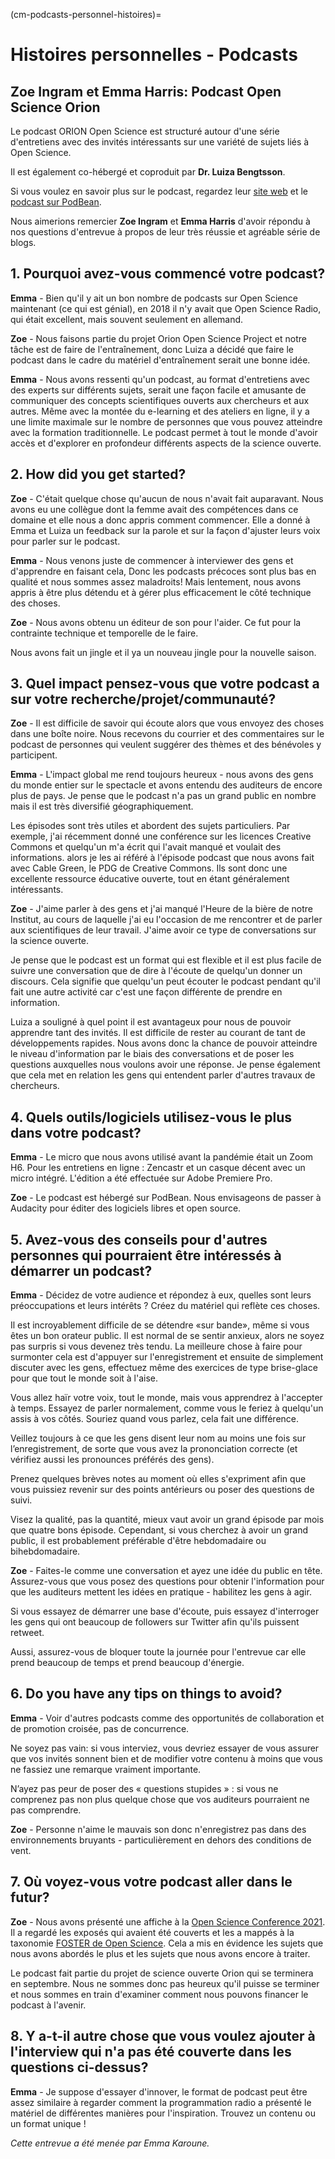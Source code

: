 (cm-podcasts-personnel-histoires)=
# Histoires personnelles - Podcasts

## Zoe Ingram et Emma Harris: Podcast Open Science Orion

Le podcast ORION Open Science est structuré autour d'une série d'entretiens avec des invités intéressants sur une variété de sujets liés à Open Science.

Il est également co-hébergé et coproduit par **Dr. Luiza Bengtsson**.

Si vous voulez en savoir plus sur le podcast, regardez leur [site web](https://www.orion-openscience.eu/publications/training-materials/201902/podcasts) et le [podcast sur PodBean](https://orionopenscience.podbean.com/).

Nous aimerions remercier **Zoe Ingram** et **Emma Harris** d'avoir répondu à nos questions d'entrevue à propos de leur très réussie et agréable série de blogs.

## 1. Pourquoi avez-vous commencé votre podcast?

**Emma** - Bien qu'il y ait un bon nombre de podcasts sur Open Science maintenant (ce qui est génial), en 2018 il n'y avait que Open Science Radio, qui était excellent, mais souvent seulement en allemand.

**Zoe** - Nous faisons partie du projet Orion Open Science Project et notre tâche est de faire de l'entraînement, donc Luiza a décidé que faire le podcast dans le cadre du matériel d'entraînement serait une bonne idée.

**Emma** - Nous avons ressenti qu'un podcast, au format d'entretiens avec des experts sur différents sujets, serait une façon facile et amusante de communiquer des concepts scientifiques ouverts aux chercheurs et aux autres. Même avec la montée du e-learning et des ateliers en ligne, il y a une limite maximale sur le nombre de personnes que vous pouvez atteindre avec la formation traditionnelle. Le podcast permet à tout le monde d'avoir accès et d'explorer en profondeur différents aspects de la science ouverte.

## 2. How did you get started?

**Zoe** - C'était quelque chose qu'aucun de nous n'avait fait auparavant. Nous avons eu une collègue dont la femme avait des compétences dans ce domaine et elle nous a donc appris comment commencer. Elle a donné à Emma et Luiza un feedback sur la parole et sur la façon d'ajuster leurs voix pour parler sur le podcast.

**Emma** - Nous venons juste de commencer à interviewer des gens et d'apprendre en faisant cela, Donc les podcasts précoces sont plus bas en qualité et nous sommes assez maladroits! Mais lentement, nous avons appris à être plus détendu et à gérer plus efficacement le côté technique des choses.

**Zoe** - Nous avons obtenu un éditeur de son pour l'aider. Ce fut pour la contrainte technique et temporelle de le faire.

Nous avons fait un jingle et il ya un nouveau jingle pour la nouvelle saison.

## 3. Quel impact pensez-vous que votre podcast a sur votre recherche/projet/communauté?

**Zoe** - Il est difficile de savoir qui écoute alors que vous envoyez des choses dans une boîte noire. Nous recevons du courrier et des commentaires sur le podcast de personnes qui veulent suggérer des thèmes et des bénévoles y participent.

**Emma** - L'impact global me rend toujours heureux - nous avons des gens du monde entier sur le spectacle et avons entendu des auditeurs de encore plus de pays. Je pense que le podcast n'a pas un grand public en nombre mais il est très diversifié géographiquement.

Les épisodes sont très utiles et abordent des sujets particuliers. Par exemple, j'ai récemment donné une conférence sur les licences Creative Commons et quelqu'un m'a écrit qui l'avait manqué et voulait des informations. alors je les ai référé à l'épisode podcast que nous avons fait avec Cable Green, le PDG de Creative Commons. Ils sont donc une excellente ressource éducative ouverte, tout en étant généralement intéressants.

**Zoe** - J'aime parler à des gens et j'ai manqué l'Heure de la bière de notre Institut, au cours de laquelle j'ai eu l'occasion de me rencontrer et de parler aux scientifiques de leur travail. J'aime avoir ce type de conversations sur la science ouverte.

Je pense que le podcast est un format qui est flexible et il est plus facile de suivre une conversation que de dire à l'écoute de quelqu'un donner un discours. Cela signifie que quelqu'un peut écouter le podcast pendant qu'il fait une autre activité car c'est une façon différente de prendre en information.

Luiza a souligné à quel point il est avantageux pour nous de pouvoir apprendre tant des invités. Il est difficile de rester au courant de tant de développements rapides. Nous avons donc la chance de pouvoir atteindre le niveau d'information par le biais des conversations et de poser les questions auxquelles nous voulons avoir une réponse. Je pense également que cela met en relation les gens qui entendent parler d'autres travaux de chercheurs.

## 4. Quels outils/logiciels utilisez-vous le plus dans votre podcast?

**Emma** - Le micro que nous avons utilisé avant la pandémie était un Zoom H6. Pour les entretiens en ligne : Zencastr et un casque décent avec un micro intégré. L'édition a été effectuée sur Adobe Premiere Pro.

**Zoe** - Le podcast est hébergé sur PodBean. Nous envisageons de passer à Audacity pour éditer des logiciels libres et open source.

## 5. Avez-vous des conseils pour d'autres personnes qui pourraient être intéressés à démarrer un podcast?

**Emma** - Décidez de votre audience et répondez à eux, quelles sont leurs préoccupations et leurs intérêts ? Créez du matériel qui reflète ces choses.

Il est incroyablement difficile de se détendre «sur bande», même si vous êtes un bon orateur public. Il est normal de se sentir anxieux, alors ne soyez pas surpris si vous devenez très tendu. La meilleure chose à faire pour surmonter cela est d'appuyer sur l'enregistrement et ensuite de simplement discuter avec les gens, effectuez même des exercices de type brise-glace pour que tout le monde soit à l'aise.

Vous allez haïr votre voix, tout le monde, mais vous apprendrez à l'accepter à temps. Essayez de parler normalement, comme vous le feriez à quelqu'un assis à vos côtés. Souriez quand vous parlez, cela fait une différence.

Veillez toujours à ce que les gens disent leur nom au moins une fois sur l’enregistrement, de sorte que vous avez la prononciation correcte (et vérifiez aussi les pronounces préférés des gens).

Prenez quelques brèves notes au moment où elles s'expriment afin que vous puissiez revenir sur des points antérieurs ou poser des questions de suivi.

Visez la qualité, pas la quantité, mieux vaut avoir un grand épisode par mois que quatre bons épisode. Cependant, si vous cherchez à avoir un grand public, il est probablement préférable d'être hebdomadaire ou bihebdomadaire.

**Zoe** - Faites-le comme une conversation et ayez une idée du public en tête. Assurez-vous que vous posez des questions pour obtenir l'information pour que les auditeurs mettent les idées en pratique - habilitez les gens à agir.

Si vous essayez de démarrer une base d'écoute, puis essayez d'interroger les gens qui ont beaucoup de followers sur Twitter afin qu'ils puissent retweet.

Aussi, assurez-vous de bloquer toute la journée pour l'entrevue car elle prend beaucoup de temps et prend beaucoup d'énergie.

## 6. Do you have any tips on things to avoid?

**Emma** - Voir d'autres podcasts comme des opportunités de collaboration et de promotion croisée, pas de concurrence.

Ne soyez pas vain: si vous interviez, vous devriez essayer de vous assurer que vos invités sonnent bien et de modifier votre contenu à moins que vous ne fassiez une remarque vraiment importante.

N’ayez pas peur de poser des « questions stupides » : si vous ne comprenez pas non plus quelque chose que vos auditeurs pourraient ne pas comprendre.

**Zoe** - Personne n'aime le mauvais son donc n'enregistrez pas dans des environnements bruyants - particulièrement en dehors des conditions de vent.

## 7. Où voyez-vous votre podcast aller dans le futur?

**Zoe** - Nous avons présenté une affiche à la [Open Science Conference 2021](https://www.open-science-conference.eu/). Il a regardé les exposés qui avaient été couverts et les a mappés à la taxonomie [FOSTER de Open Science](https://www.fosteropenscience.eu/resources). Cela a mis en évidence les sujets que nous avons abordés le plus et les sujets que nous avons encore à traiter.

Le podcast fait partie du projet de science ouverte Orion qui se terminera en septembre. Nous ne sommes donc pas heureux qu'il puisse se terminer et nous sommes en train d'examiner comment nous pouvons financer le podcast à l'avenir.

## 8. Y a-t-il autre chose que vous voulez ajouter à l'interview qui n'a pas été couverte dans les questions ci-dessus?

**Emma** - Je suppose d'essayer d'innover, le format de podcast peut être assez similaire à regarder comment la programmation radio a présenté le matériel de différentes manières pour l'inspiration. Trouvez un contenu ou un format unique !

*Cette entrevue a été menée par Emma Karoune.*
